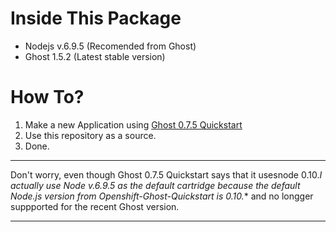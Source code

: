 # Inside This Package

- Nodejs v.6.9.5 (Recomended from Ghost)
- Ghost 1.5.2 (Latest stable version)

# How To?

1. Make a new Application using [Ghost 0.7.5 Quickstart](https://openshift.redhat.com/app/console/application_type/quickstart!240)
2. Use this repository as a source.
3. Done.

---

Don't worry, even though Ghost 0.7.5 Quickstart says that it usesnode 0.10.*I actually use Node v.6.9.5 as the default cartridge because the default Node.js version from Openshift-Ghost-Quickstart is 0.10.** and no longger suppported for the recent Ghost version.

---


